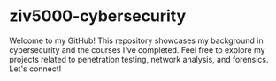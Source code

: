 # ziv5000-cybersecurity
Welcome to my GitHub! This repository showcases my background in cybersecurity and the courses I've completed. Feel free to explore my projects related to penetration testing, network analysis, and forensics. Let's connect!
